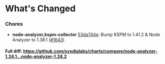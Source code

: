 # What's Changed

### Chores
- **node-analyzer,kspm-collector** [53da744e](https://github.com/sysdiglabs/charts/commit/53da744e4aff66f4fdc86a462a4e72d7ed94ec92): Bump KSPM to 1.41.2 & Node Analyzer to 1.38.1 ([#1643](https://github.com/sysdiglabs/charts/issues/1643))
#### Full diff: https://github.com/sysdiglabs/charts/compare/node-analyzer-1.24.1...node-analyzer-1.24.2
